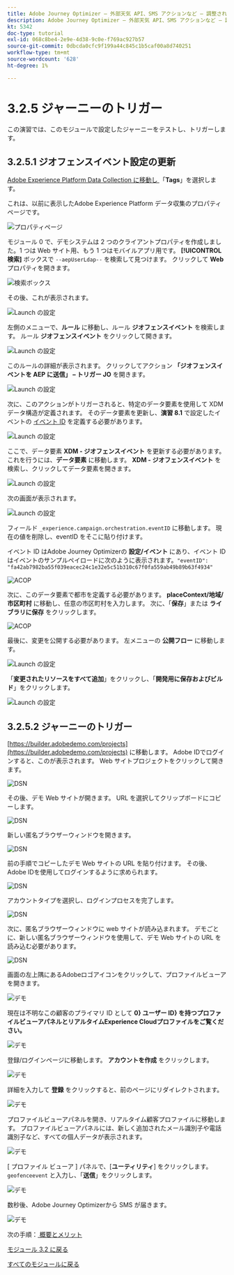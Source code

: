 ```yaml
---
title: Adobe Journey Optimizer – 外部天気 API、SMS アクションなど – 調整されたカスタマージャーニーのトリガー
description: Adobe Journey Optimizer – 外部天気 API、SMS アクションなど – 調整されたカスタマージャーニーのトリガー
kt: 5342
doc-type: tutorial
exl-id: 068c8be4-2e9e-4d38-9c0e-f769ac927b57
source-git-commit: 0dbcda0cfc9f199a44c845c1b5caf00a8d740251
workflow-type: tm+mt
source-wordcount: '628'
ht-degree: 1%

---
```


# 3.2.5 ジャーニーのトリガー

この演習では、このモジュールで設定したジャーニーをテストし、トリガーします。

## 3.2.5.1 ジオフェンスイベント設定の更新

[Adobe Experience Platform Data Collection に移動し ](https://experience.adobe.com/launch/) 「**Tags**」を選択します。

これは、以前に表示したAdobe Experience Platform データ収集のプロパティページです。

![ プロパティページ ](./../../../modules/datacollection/module1.1/images/launch1.png)

モジュール 0 で、デモシステムは 2 つのクライアントプロパティを作成しました。1 つは Web サイト用、もう 1 つはモバイルアプリ用です。 **[!UICONTROL 検索]** ボックスで `--aepUserLdap--` を検索して見つけます。 クリックして **Web** プロパティを開きます。

![ 検索ボックス ](./../../../modules/datacollection/module1.1/images/property6.png)

その後、これが表示されます。

![Launch の設定 ](./images/rule1.png)

左側のメニューで、**ルール** に移動し、ルール **ジオフェンスイベント** を検索します。 ルール **ジオフェンスイベント** をクリックして開きます。

![Launch の設定 ](./images/rule2.png)

このルールの詳細が表示されます。 クリックしてアクション **「ジオフェンスイベントを AEP に送信」 – トリガー JO** を開きます。

![Launch の設定 ](./images/rule3.png)

次に、このアクションがトリガーされると、特定のデータ要素を使用して XDM データ構造が定義されます。 そのデータ要素を更新し、**演習 8.1** で設定したイベントの [ イベント ID](./ex1.md) を定義する必要があります。

![Launch の設定 ](./images/rule4.png)

ここで、データ要素 **XDM - ジオフェンスイベント** を更新する必要があります。 これを行うには、**データ要素** に移動します。 **XDM - ジオフェンスイベント** を検索し、クリックしてデータ要素を開きます。

![Launch の設定 ](./images/rule5.png)

次の画面が表示されます。

![Launch の設定 ](./images/rule6.png)

フィールド `_experience.campaign.orchestration.eventID` に移動します。 現在の値を削除し、eventID をそこに貼り付けます。

イベント ID はAdobe Journey Optimizerの **設定/イベント** にあり、イベント ID はイベントのサンプルペイロードに次のように表示されます。`"eventID": "fa42ab7982ba55f039eacec24c1e32e5c51b310c67f0fa559ab49b89b63f4934"`

![ACOP](./images/payloadeventID.png)

次に、このデータ要素で都市を定義する必要があります。 **placeContext/地域/市区町村** に移動し、任意の市区町村を入力します。 次に、「**保存**」または **ライブラリに保存** をクリックします。

![ACOP](./images/payloadeventIDgeo.png)

最後に、変更を公開する必要があります。 左メニューの **公開フロー** に移動します。

![Launch の設定 ](./images/rule8.png)

「**変更されたリソースをすべて追加**」をクリックし、「**開発用に保存およびビルド**」をクリックします。

![Launch の設定 ](./images/rule9.png)

## 3.2.5.2 ジャーニーのトリガー

[https://builder.adobedemo.com/projects](https://builder.adobedemo.com/projects) に移動します。 Adobe IDでログインすると、このが表示されます。 Web サイトプロジェクトをクリックして開きます。

![DSN](./../../../modules/gettingstarted/gettingstarted/images/web8.png)

その後、デモ Web サイトが開きます。 URL を選択してクリップボードにコピーします。

![DSN](./../../../modules/gettingstarted/gettingstarted/images/web3.png)

新しい匿名ブラウザーウィンドウを開きます。

![DSN](./../../../modules/gettingstarted/gettingstarted/images/web4.png)

前の手順でコピーしたデモ Web サイトの URL を貼り付けます。 その後、Adobe IDを使用してログインするように求められます。

![DSN](./../../../modules/gettingstarted/gettingstarted/images/web5.png)

アカウントタイプを選択し、ログインプロセスを完了します。

![DSN](./../../../modules/gettingstarted/gettingstarted/images/web6.png)

次に、匿名ブラウザーウィンドウに web サイトが読み込まれます。 デモごとに、新しい匿名ブラウザーウィンドウを使用して、デモ Web サイトの URL を読み込む必要があります。

![DSN](./../../../modules/gettingstarted/gettingstarted/images/web7.png)

画面の左上隅にあるAdobeロゴアイコンをクリックして、プロファイルビューアを開きます。

![デモ](./../../../modules/datacollection/module1.2/images/pv1.png)

現在は不明なこの顧客のプライマリ ID として **0} ユーザー ID} を持つプロファイルビューアパネルとリアルタイムExperience Cloudプロファイルをご覧ください。**

![デモ](./../../../modules/datacollection/module1.2/images/pv2.png)

登録/ログインページに移動します。 **アカウントを作成** をクリックします。

![デモ](./../../../modules/datacollection/module1.2/images/pv9.png)

詳細を入力して **登録** をクリックすると、前のページにリダイレクトされます。

![デモ](./../../../modules/datacollection/module1.2/images/pv10.png)

プロファイルビューアパネルを開き、リアルタイム顧客プロファイルに移動します。 プロファイルビューアパネルには、新しく追加されたメール識別子や電話識別子など、すべての個人データが表示されます。

![デモ](./../../../modules/datacollection/module1.2/images/pv11.png)

[ プロファイル ビューア ] パネルで、[**ユーティリティ**] をクリックします。 `geofenceevent` と入力し、「**送信**」をクリックします。

![デモ](./images/smsdemo1.png)

数秒後、Adobe Journey Optimizerから SMS が届きます。

![デモ](./images/smsdemo4.png)

次の手順：[ 概要とメリット ](./summary.md)

[モジュール 3.2 に戻る](journey-orchestration-external-weather-api-sms.md)

[すべてのモジュールに戻る](../../../overview.md)
